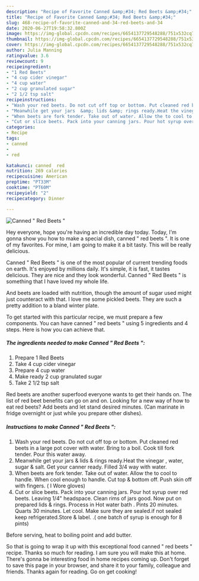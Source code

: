 ```yaml
---
description: "Recipe of Favorite Canned &amp;#34; Red Beets &amp;#34;"
title: "Recipe of Favorite Canned &amp;#34; Red Beets &amp;#34;"
slug: 468-recipe-of-favorite-canned-and-34-red-beets-and-34
date: 2020-06-27T19:58:32.800Z
image: https://img-global.cpcdn.com/recipes/6654137729548288/751x532cq70/canned-red-beets-recipe-main-photo.jpg
thumbnail: https://img-global.cpcdn.com/recipes/6654137729548288/751x532cq70/canned-red-beets-recipe-main-photo.jpg
cover: https://img-global.cpcdn.com/recipes/6654137729548288/751x532cq70/canned-red-beets-recipe-main-photo.jpg
author: Julia Manning
ratingvalue: 3.6
reviewcount: 9
recipeingredient:
- "1 Red Beets"
- "4 cup cider vinegar"
- "4 cup water"
- "2 cup granulated sugar"
- "2 1/2 tsp salt"
recipeinstructions:
- "Wash your red beets. Do not cut off top or bottom. Put cleaned red beets in a large pot cover with water. Bring to a boil. Cook till fork tender. Pour this water away."
- "Meanwhile get your jars  &amp; lids &amp; rings ready.Heat the vinegar , water, sugar &amp; salt. Get your canner ready. Filled 3/4 way with water."
- "When beets are fork tender. Take out of water. Allow the to cool to handle. When cool enough to handle. Cut top &amp; bottom off.  Push skin off with fingers. ( I Wore gloves)"
- "Cut or slice beets. Pack into your canning jars. Pour hot syrup over red beets. Leaving 1/4&#34; headspace. Clean rims of jars good. Now put on prepared lids &amp; rings. Process in Hot water bath . Pints 20 minutes.  Quarts 30 minutes. Let cool. Make sure they are sealed.if not sealed keep refrigerated.Store &amp; label. .( one batch of syrup is enough for 8 pints)"
categories:
- Recipe
tags:
- canned
- 
- red

katakunci: canned  red 
nutrition: 269 calories
recipecuisine: American
preptime: "PT33M"
cooktime: "PT60M"
recipeyield: "2"
recipecategory: Dinner

---
```



![Canned &#34; Red Beets &#34;](https://img-global.cpcdn.com/recipes/6654137729548288/751x532cq70/canned-red-beets-recipe-main-photo.jpg)

Hey everyone, hope you're having an incredible day today. Today, I'm gonna show you how to make a special dish, canned &#34; red beets &#34;. It is one of my favorites. For mine, I am going to make it a bit tasty. This will be really delicious.

Canned &#34; Red Beets &#34; is one of the most popular of current trending foods on earth. It's enjoyed by millions daily. It's simple, it is fast, it tastes delicious. They are nice and they look wonderful. Canned &#34; Red Beets &#34; is something that I have loved my whole life.

And beets are loaded with nutrition, though the amount of sugar used might just counteract with that. I love me some pickled beets. They are such a pretty addition to a bland winter plate.


To get started with this particular recipe, we must prepare a few components. You can have canned &#34; red beets &#34; using 5 ingredients and 4 steps. Here is how you can achieve that.

<!--inarticleads1-->

##### The ingredients needed to make Canned &#34; Red Beets &#34;:

1. Prepare 1 Red Beets
1. Take 4 cup cider vinegar
1. Prepare 4 cup water
1. Make ready 2 cup granulated sugar
1. Take 2 1/2 tsp salt


Red beets are another superfood everyone wants to get their hands on. The list of red beet benefits can go on and on. Looking for a new way of how to eat red beets? Add beets and let stand desired minutes. (Can marinate in fridge overnight or just while you prepare other dishes). 

<!--inarticleads2-->

##### Instructions to make Canned &#34; Red Beets &#34;:

1. Wash your red beets. Do not cut off top or bottom. Put cleaned red beets in a large pot cover with water. Bring to a boil. Cook till fork tender. Pour this water away.
1. Meanwhile get your jars  &amp; lids &amp; rings ready.Heat the vinegar , water, sugar &amp; salt. Get your canner ready. Filled 3/4 way with water.
1. When beets are fork tender. Take out of water. Allow the to cool to handle. When cool enough to handle. Cut top &amp; bottom off.  Push skin off with fingers. ( I Wore gloves)
1. Cut or slice beets. Pack into your canning jars. Pour hot syrup over red beets. Leaving 1/4&#34; headspace. Clean rims of jars good. Now put on prepared lids &amp; rings. Process in Hot water bath . Pints 20 minutes.  Quarts 30 minutes. Let cool. Make sure they are sealed.if not sealed keep refrigerated.Store &amp; label. .( one batch of syrup is enough for 8 pints)


Before serving, heat to boiling point and add butter. 

So that is going to wrap it up with this exceptional food canned &#34; red beets &#34; recipe. Thanks so much for reading. I am sure you will make this at home. There's gonna be interesting food in home recipes coming up. Don't forget to save this page in your browser, and share it to your family, colleague and friends. Thanks again for reading. Go on get cooking!
